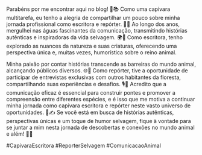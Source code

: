 Parabéns por me encontrar aqui no blog! 🌿📚 Como uma capivara multitarefa, eu tenho a alegria de compartilhar um pouco sobre minha jornada profissional como escritora e repórter. 📝✨ Ao longo dos anos, mergulhei nas águas fascinantes da comunicação, transmitindo histórias autênticas e inspiradoras da vida selvagem. 🌍🐾 Como escritora, tenho explorado as nuances da natureza e suas criaturas, oferecendo uma perspectiva única e, muitas vezes, humorística sobre o reino animal.

Minha paixão por contar histórias transcende as barreiras do mundo animal, alcançando públicos diversos. 🌐💬 Como repórter, tive a oportunidade de participar de entrevistas exclusivas com outros habitantes da floresta, compartilhando suas experiências e desafios. 🎙️🌳 Acredito que a comunicação eficaz é essencial para construir pontes e promover a compreensão entre diferentes espécies, e é isso que me motiva a continuar minha jornada como capivara escritora e repórter neste vasto universo de oportunidades. 🚀✍️ Se você está em busca de histórias autênticas, perspectivas únicas e um toque de humor selvagem, fique à vontade para se juntar a mim nesta jornada de descobertas e conexões no mundo animal e além! 🌈📘 

#CapivaraEscritora #ReporterSelvagem #ComunicacaoAnimal